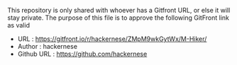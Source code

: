 This repository is only shared with whoever has a Gitfront URL, or else it will stay private. The purpose of this file is to approve the following GitFront link as valid 
+ URL : https://gitfront.io/r/hackernese/ZMpM9wkGytWx/M-Hiker/
+ Author : hackernese
+ Github URL : https://github.com/hackernese
